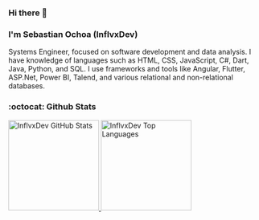 ### Hi there 👋

<h3>I'm Sebastian Ochoa (InflvxDev)</h3>

Systems Engineer, focused on software development and data analysis. I have knowledge of languages such as HTML, CSS, JavaScript, C#, Dart, Java, Python, and SQL. I use frameworks and tools like Angular, Flutter, ASP.Net, Power BI, Talend, and various relational and non-relational databases.


### :octocat: Github Stats
<a href="https://github.com/InflvxDev">
  <img alt="InflvxDev GitHub Stats" height="180em" src="https://github-readme-stats.vercel.app/api?username=InflvxDev&theme=dark"/>
  <img alt="InflvxDev Top Languages" height="180em" src="https://github-readme-stats.vercel.app/api/top-langs/?username=InflvxDev&theme=dark"/>
</a>
